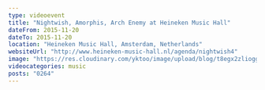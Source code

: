 ```yaml
---
type: videoevent
title: "Nightwish, Amorphis, Arch Enemy at Heineken Music Hall"
dateFrom: 2015-11-20
dateTo: 2015-11-20
location: "Heineken Music Hall, Amsterdam, Netherlands"
websiteUrl: "http://www.heineken-music-hall.nl/agenda/nightwish4"
image: "https://res.cloudinary.com/yktoo/image/upload/blog/t8egx2zliogg1020.jpg"
videocategories: music
posts: "0264"
---
```


